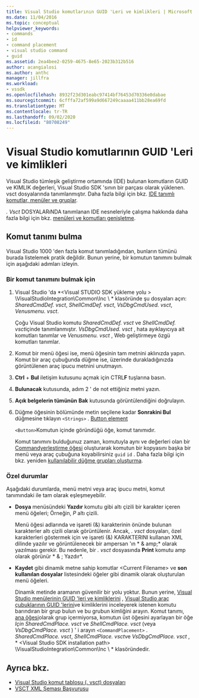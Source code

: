 ```yaml
---
title: Visual Studio komutlarının GUID 'Leri ve kimlikleri | Microsoft Docs
ms.date: 11/04/2016
ms.topic: conceptual
helpviewer_keywords:
- commands
- id
- command placement
- visual studio command
- guid
ms.assetid: 2ea4bee2-0259-4675-8e65-2023b312b516
author: acangialosi
ms.author: anthc
manager: jillfra
ms.workload:
- vssdk
ms.openlocfilehash: 8932f23d301eabc97414bf76453d70336e0dabae
ms.sourcegitcommit: 6cfffa72af599a9d667249caaaa411bb28ea69fd
ms.translationtype: MT
ms.contentlocale: tr-TR
ms.lasthandoff: 09/02/2020
ms.locfileid: "80708249"
---
```

# <a name="guids-and-ids-of-visual-studio-commands"></a>Visual Studio komutlarının GUID 'Leri ve kimlikleri
Visual Studio tümleşik geliştirme ortamında (IDE) bulunan komutların GUID ve KIMLIK değerleri, Visual Studio SDK 'sının bir parçası olarak yüklenen. vsct dosyalarında tanımlanmıştır. Daha fazla bilgi için bkz. [IDE tanımlı komutlar, menüler ve gruplar](../../extensibility/internals/ide-defined-commands-menus-and-groups.md).

 *. Vsct* DOSYALARıNDA tanımlanan IDE nesneleriyle çalışma hakkında daha fazla bilgi için bkz. [menüleri ve komutları genişletme](../../extensibility/extending-menus-and-commands.md).

## <a name="find-a-command-definition"></a>Komut tanımı bulma
 Visual Studio 1000 'den fazla komut tanımladığından, bunların tümünü burada listelemek pratik değildir. Bunun yerine, bir komutun tanımını bulmak için aşağıdaki adımları izleyin.

### <a name="to-locate-a-command-definition"></a>Bir komut tanımını bulmak için

1. Visual Studio 'da *<Visual STUDIO SDK yükleme yolu \> \VisualStudioIntegration\Common\Inc \\ * klasöründe şu dosyaları açın: *SharedCmdDef. vsct*, *ShellCmdDef. vsct*, *VsDbgCmdUsed. vsct*, *Venusmenu. vsct*.

    Çoğu Visual Studio komutu *SharedCmdDef. vsct* ve *ShellCmdDef. vsct*içinde tanımlanmıştır. *VsDbgCmdUsed. vsct* , hata ayıklayıcıya ait komutları tanımlar ve *Venusmenu. vsct* , Web geliştirmeye özgü komutları tanımlar.

2. Komut bir menü öğesi ise, menü öğesinin tam metnini aklınızda yapın. Komut bir araç çubuğunda düğme ise, üzerinde durakladığınızda görüntülenen araç ipucu metnini unutmayın.

3. **Ctrl** + **Bul** iletişim kutusunu açmak için CTRL**F** tuşlarına basın.

4. **Bulunacak** kutusunda, adım 2 ' de not ettiğiniz metni yazın.

5. **Açık belgelerin tümünün** **Bak** kutusunda görüntülendiğini doğrulayın.

6. Düğme öğesinin bölümünde metin seçilene kadar **Sonrakini Bul** düğmesine tıklayın `<Strings>` . [Button element](../../extensibility/button-element.md)

    `<Button>`Komutun içinde göründüğü öğe, komut tanımıdır.

   Komut tanımını bulduğunuz zaman, komutuyla aynı ve değerleri olan bir [Commandyerleştirme öğesi](../../extensibility/commandplacement-element.md) oluşturarak komutun bir kopyasını başka bir menü veya araç çubuğuna koyabilirsiniz `guid` `id` . Daha fazla bilgi için bkz. yeniden [kullanılabilir düğme grupları oluşturma](../../extensibility/creating-reusable-groups-of-buttons.md).

### <a name="special-cases"></a>Özel durumlar
 Aşağıdaki durumlarda, menü metni veya araç ipucu metni, komut tanımındaki ile tam olarak eşleşmeyebilir.

- **Dosya** menüsündeki **Yazdır** komutu gibi altı çizili bir karakter içeren menü öğeleri; Örneğin, *P* altı çizili.

     Menü öğesi adlarında ve işareti (&) karakterinin önünde bulunan karakterler altı çizili olarak görüntülenir. Ancak, *. vsct* dosyaları, özel karakterleri göstermek için ve işareti (&) KARAKTERINI kullanan XML dilinde yazılır ve görüntülenecek bir ampersan 'ın * &amp; amp;* olarak yazılması gerekir. Bu nedenle, bir *. vsct* dosyasında **Print** komutu amp olarak görünür * &amp; ; Yazdır*.

- **Kaydet** gibi dinamik metne sahip komutlar \<Current Filename\> ve **son kullanılan dosyalar** listesindeki öğeler gibi dinamik olarak oluşturulan menü öğeleri.

     Dinamik metinde aramanın güvenilir bir yolu yoktur. Bunun yerine, [Visual Studio menülerinin GUID 'leri ve kimliklerini](../../extensibility/internals/guids-and-ids-of-visual-studio-menus.md) , [Visual Studio araç çubuklarının GUID 'lerini](../../extensibility/internals/guids-and-ids-of-visual-studio-toolbars.md)ve kimliklerini inceleyerek istenen komutu barındıran bir grup bulun ve bu grubun kimliğini arayın. Komut tanımı, [ana öğesi](../../extensibility/parent-element.md)olarak grup içermiyorsa, komutun üst öğesini ayarlayan bir öğe *Için SharedCmdPlace. vsct* ve *ShellCmdPlace. vsct* (veya *VsDbgCmdPlace. vsct* ) ' i arayın `<CommandPlacement>` . *SharedCmdPlace. vsct*, *ShellCmdPlace. vsct*ve *VsDbgCmdPlace. vsct* , * \<Visual Studio SDK installation path\> \VisualStudioIntegration\Common\Inc \\ * klasöründedir.

## <a name="see-also"></a>Ayrıca bkz.

- [Visual Studio komut tablosu (. vsct) dosyaları](../../extensibility/internals/visual-studio-command-table-dot-vsct-files.md)
- [VSCT XML Şeması Başvurusu](../../extensibility/vsct-xml-schema-reference.md)
